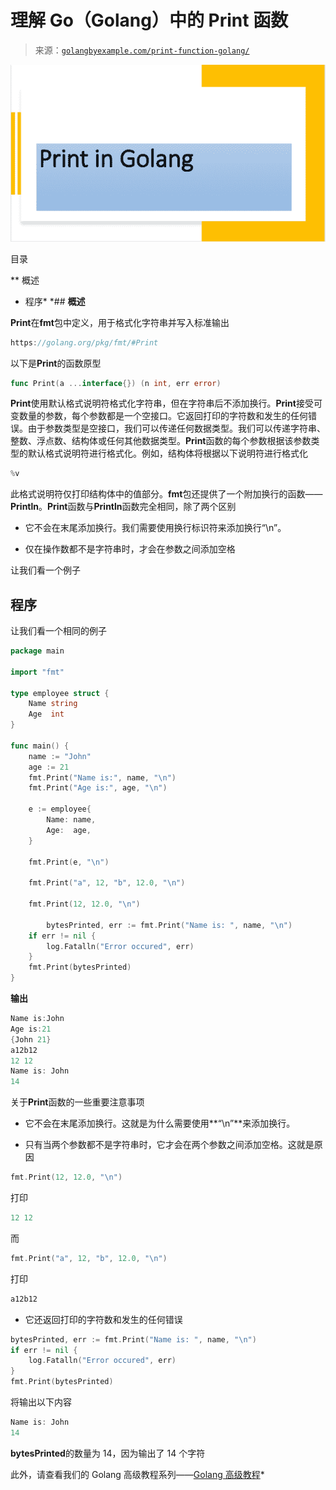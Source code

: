<!--yml

类别：未分类

日期：2024-10-13 06:37:50

-->

# 理解 Go（Golang）中的 Print 函数

> 来源：[`golangbyexample.com/print-function-golang/`](https://golangbyexample.com/print-function-golang/)

![](img/a1351ff423b96c7f5cfda45be9f96f65.png)

目录

**   概述

+   程序*  *## **概述**

**Print**在**fmt**包中定义，用于格式化字符串并写入标准输出

```go
https://golang.org/pkg/fmt/#Print
```

以下是**Print**的函数原型

```go
func Print(a ...interface{}) (n int, err error)
```

**Print**使用默认格式说明符格式化字符串，但在字符串后不添加换行。**Print**接受可变数量的参数，每个参数都是一个空接口。它返回打印的字符数和发生的任何错误。由于参数类型是空接口，我们可以传递任何数据类型。我们可以传递字符串、整数、浮点数、结构体或任何其他数据类型。**Print**函数的每个参数根据该参数类型的默认格式说明符进行格式化。例如，结构体将根据以下说明符进行格式化

```go
%v
```

此格式说明符仅打印结构体中的值部分。**fmt**包还提供了一个附加换行的函数——**Println**。**Print**函数与**Println**函数完全相同，除了两个区别

+   它不会在末尾添加换行。我们需要使用换行标识符来添加换行“\n”。

+   仅在操作数都不是字符串时，才会在参数之间添加空格

让我们看一个例子

## **程序**

让我们看一个相同的例子

```go
package main

import "fmt"

type employee struct {
	Name string
	Age  int
}

func main() {
	name := "John"
	age := 21
	fmt.Print("Name is:", name, "\n")
	fmt.Print("Age is:", age, "\n")

	e := employee{
		Name: name,
		Age:  age,
	}

	fmt.Print(e, "\n")

	fmt.Print("a", 12, "b", 12.0, "\n")

	fmt.Print(12, 12.0, "\n")

        bytesPrinted, err := fmt.Print("Name is: ", name, "\n")
	if err != nil {
		log.Fatalln("Error occured", err)
	}
	fmt.Print(bytesPrinted)
}
```

**输出**

```go
Name is:John
Age is:21
{John 21}
a12b12
12 12
Name is: John
14
```

关于**Print**函数的一些重要注意事项

+   它不会在末尾添加换行。这就是为什么需要使用**“\n”**来添加换行。

+   只有当两个参数都不是字符串时，它才会在两个参数之间添加空格。这就是原因

```go
fmt.Print(12, 12.0, "\n")
```

打印

```go
12 12
```

而

```go
fmt.Print("a", 12, "b", 12.0, "\n")
```

打印

```go
a12b12
```

+   它还返回打印的字符数和发生的任何错误

```go
bytesPrinted, err := fmt.Print("Name is: ", name, "\n")
if err != nil {
    log.Fatalln("Error occured", err)
}
fmt.Print(bytesPrinted)
```

将输出以下内容

```go
Name is: John
14
```

**bytesPrinted**的数量为 14，因为输出了 14 个字符

此外，请查看我们的 Golang 高级教程系列——[Golang 高级教程](https://golangbyexample.com/golang-comprehensive-tutorial/)*
